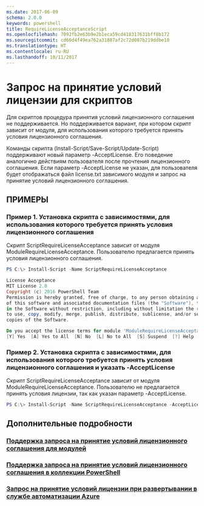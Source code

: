 ```yaml
---
ms.date: 2017-06-09
schema: 2.0.0
keywords: powershell
title: RequireLicenseAcceptanceScript
ms.openlocfilehash: 7092fb2e63b9e2b1eca59cd418317631bff8b172
ms.sourcegitcommit: cd66d4f49ea762a31887af2c72d087b219ddbe10
ms.translationtype: HT
ms.contentlocale: ru-RU
ms.lasthandoff: 10/11/2017
---
```

# <a name="requiring-license-acceptance-for-scripts"></a>Запрос на принятие условий лицензии для скриптов

Для скриптов процедура принятия условий лицензионного соглашения не поддерживается. Но поддерживается вариант, при котором скрипт зависит от модуля, для использования которого требуется принять условия лицензионного соглашения.

Команды скрипта (Install-Script/Save-Script/Update-Script) поддерживают новый параметр -AcceptLicense. Его поведение аналогично действиям пользователя после прочтения лицензионного соглашения. Если параметр -AcceptLicense не указан, для пользователя будет отображаться файл license.txt зависимого модуля и запрос на принятие условий лицензионного соглашения.

## <a name="examples"></a>ПРИМЕРЫ

### <a name="example-1-install-script-with-dependencies-requiring-license-acceptance"></a>Пример 1. Установка скрипта с зависимостями, для использования которого требуется принять условия лицензионного соглашения
Скрипт ScriptRequireLicenseAcceptance зависит от модуля ModuleRequireLicenseAcceptance. Пользователю предлагается принять условия лицензионного соглашения.
```PowerShell
PS C:\> Install-Script -Name ScriptRequireLicenseAcceptance

License Acceptance
MIT License 2.0
Copyright (c) 2016 PowerShell Team
Permission is hereby granted, free of charge, to any person obtaining a copy
of this software and associated documentation files (the "Software"), to deal
in the Software without restriction, including without limitation the rights
to use, copy, modify, merge, publish, distribute, sublicense, and/or sell
copies of the Software.

Do you accept the license terms for module 'ModuleRequireLicenseAcceptance'.
[Y] Yes  [A] Yes to All  [N] No  [L] No to All  [S] Suspend  [?] Help (default is "N"): 
```

### <a name="example-2-install-script-with-dependencies-requiring-license-acceptance-and--acceptlicense"></a>Пример 2. Установка скрипта с зависимостями, для использования которого требуется принять условия лицензионного соглашения и указать -AcceptLicense
Скрипт ScriptRequireLicenseAcceptance зависит от модуля ModuleRequireLicenseAcceptance. Пользователю не предлагается принять условия лицензии, так как указан параметр -AcceptLicense.
```PowerShell
PS C:\> Install-Script -Name ScriptRequireLicenseAcceptance -AcceptLicense
```

## <a name="more-details"></a>Дополнительные подробности
### <a name="require-license-acceptance-support-for-modulesmodulerequirelicenseacceptancemd"></a>[Поддержка запроса на принятие условий лицензионного соглашения для модулей](../module/RequireLicenseAcceptance.md)

### <a name="require-license-acceptance-support-on-powershellgallerypsgallerypsgalleryrequireslicenseacceptancemd"></a>[Поддержка запроса на принятие условий лицензионного соглашения в коллекции PowerShell](../../psgallery/psgallery_requires_license_acceptance.md)

### <a name="require-license-acceptance-on-deploy-to-azure-automationpsgallerypsgallerydeploytoazureautomationrequirelicenseacceptancemd"></a>[Запрос на принятие условий лицензии при развертывании в службе автоматизации Azure](../../psgallery/psgallery_deploy_to_azure_automation_requireLicenseAcceptance.md)
